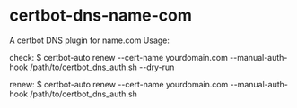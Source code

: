 # certbot-dns-name-com
A certbot DNS plugin for name.com 
Usage:

check:
$ certbot-auto renew --cert-name yourdomain.com --manual-auth-hook /path/to/certbot_dns_auth.sh --dry-run

renew:
$ certbot-auto renew --cert-name yourdomain.com --manual-auth-hook /path/to/certbot_dns_auth.sh

